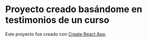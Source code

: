 # Proyecto creado basándome en testimonios de un curso

Este proyecto fue creado con [Create React App](https://github.com/facebook/create-react-app).

